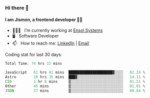 ### Hi there 👋

#### I am Jismon, a frontend developer 👦🏻

- 🧑🏻‍💻   &nbsp; I’m currently working at <a href='https://www.ensolsystems.com/' target="_blank">Ensol Systems</a>
- 🖥   &nbsp; Software Developer
- 📫   &nbsp; How to reach me: <a href='https://www.linkedin.com/in/jismonthomas/'>LinkedIn</a> | <a href='mailto:hellojismonthomas@gmail.com'>Email</a>

Coding stat for last 30 days:
<!--START_SECTION:waka-->

```javascript
Total Time: 74 hrs 15 mins

JavaScript   61 hrs 41 mins  ████████████████████▓░░░░   82.24 %
Astro        10 hrs 35 mins  ███▓░░░░░░░░░░░░░░░░░░░░░   14.11 %
CSS          1 hr 8 mins     ▒░░░░░░░░░░░░░░░░░░░░░░░░   01.51 %
Other        45 mins         ▒░░░░░░░░░░░░░░░░░░░░░░░░   01.01 %
JSON         37 mins         ▒░░░░░░░░░░░░░░░░░░░░░░░░   00.84 %
```

<!--END_SECTION:waka-->

<!--
**jismonthomas/jismonthomas** is a ✨ _special_ ✨ repository because its `README.md` (this file) appears on your GitHub profile.

Here are some ideas to get you started:

- 🔭 I’m currently working on ...
- 🌱 I’m currently learning ...
- 👯 I’m looking to collaborate on ...
- 🤔 I’m looking for help with ...
- 💬 Ask me about ...
- 📫 How to reach me: ...
- 😄 Pronouns: ...
- ⚡ Fun fact: ...
-->
